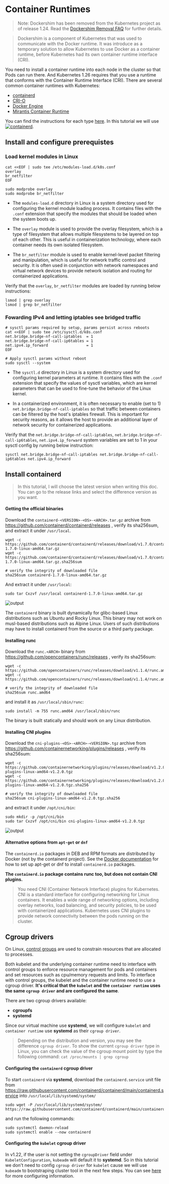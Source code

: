 # Container Runtimes

> Note: Dockershim has been removed from the Kubernetes project as of release 1.24. Read the [Dockershim Removal FAQ](https://kubernetes.io/blog/2022/02/17/dockershim-faq/) for further details.

> Dockershim is a component of Kubernetes that was used to communicate with the Docker runtime. It was introduce as a temporary solution to allow Kubernetes to use Docker as a container runtime, before Kubernetes had its own container runtime interface (CRI).

You need to install a container runtime into each node in the cluster so that Pods can run there. And Kubernetes 1.26 requires that you use a runtime that conforms with the Container Runtime Interface (CRI). There are several common container runtimes with Kubernetes:
* [containerd](https://containerd.io/)
* [CRI-O](https://cri-o.io/)
* [Docker Engine](https://docs.docker.com/engine/)
* [Mirantis Container Runtime](https://docs.mirantis.com/mcr/20.10/overview.html)

You can find the instructions for each type [here](https://kubernetes.io/docs/setup/production-environment/container-runtimes/). In this tutorial we will use <span><a href="https://github.com/containerd/containerd/blob/main/docs/getting-started.md"><img src="https://img.shields.io/badge/-containerd-575757?logo=containerd&logoColor=white" alt="containerd"></a></span>.

## Install and configure prerequistes

### Load kernel modules in Linux

    cat <<EOF | sudo tee /etc/modules-load.d/k8s.conf
    overlay
    br_netfilter
    EOF

    sudo modprobe overlay
    sudo modprobe br_netfilter

* The `modules-load.d` directory in Linux is a system directory used for configuring the kernel module loading process. It contains files with the `.conf` extension that specify the modules that should be loaded when the system boots up.

* The `overlay` module is used to provide the overlay filesystem, which is a type of filesystem that allows multiple filesystems to be layered on top of each other. This is useful in containerization technology, where each container needs its own isolated filesystem.

* The `br_netfilter` module is used to enable kernel-level packet filtering and manipulation, which is useful for network traffic control and security. It is often used in conjunction with network namespaces and virtual network devices to provide network isolation and routing for containerized applications.

Verify that the `overlay`, `br_netfilter` modules are loaded by running below instructions:

    lsmod | grep overlay
    lsmod | grep br_netfilter

### Fowarding IPv4 and letting iptables see bridged traffic

    # sysctl params required by setup, params persist across reboots
    cat <<EOF | sudo tee /etc/sysctl.d/k8s.conf
    net.bridge.bridge-nf-call-iptables  = 1
    net.bridge.bridge-nf-call-ip6tables = 1
    net.ipv4.ip_forward                 = 1
    EOF

    # Apply sysctl params without reboot
    sudo sysctl --system

* The `sysctl.d` directory in Linux is a system directory used for configuring kernel parameters at runtime. It contains files with the `.conf` extension that specify the values of sysctl variables, which are kernel parameters that can be used to fine-tune the behavior of the Linux kernel.

* In a containerized environment, it is often necessary to enable (set to 1) `net.bridge.bridge-nf-call-iptables` so that traffic between containers can be filtered by the host's iptables firewall. This is important for security reasons, as it allows the host to provide an additional layer of network security for containerized applications.

Verify that the `net.bridge.bridge-nf-call-iptables`, `net.bridge.bridge-nf-call-ip6tables`, `net.ipv4.ip_forward` system variables are set to 1 in your sysctl config by running below instruction:

    sysctl net.bridge.bridge-nf-call-iptables net.bridge.bridge-nf-call-ip6tables net.ipv4.ip_forward

## Install containerd

>In this tutorial, I will choose the latest version when writing this doc. You can go to the release links and select the difference version as you want.

#### Getting the official binaries
Download the `containerd-<VERSION>-<OS>-<ARCH>.tar.gz` archive from https://github.com/containerd/containerd/releases , verify its sha256sum, and extract it under `/usr/local`.

    wget -c https://github.com/containerd/containerd/releases/download/v1.7.0/containerd-1.7.0-linux-amd64.tar.gz
    wget -c https://github.com/containerd/containerd/releases/download/v1.7.0/containerd-1.7.0-linux-amd64.tar.gz.sha256sum

    # verify the integrity of downloaded file
    sha256sum containerd-1.7.0-linux-amd64.tar.gz

And extract it under `/usr/local`:

    sudo tar Cxzvf /usr/local containerd-1.7.0-linux-amd64.tar.gz

![output](images/containerd-binaries-output.png)

The `containerd` binary is built dynamically for glibc-based Linux distributions such as Ubuntu and Rocky Linux. This binary may not work on musl-based distributions such as Alpine Linux. Users of such distributions may have to install containerd from the source or a third party package.

#### Installing runc

Download the `runc.<ARCH>` binary from https://github.com/opencontainers/runc/releases , verify its sha256sum:

    wget -c https://github.com/opencontainers/runc/releases/download/v1.1.4/runc.amd64
    wget -c https://github.com/opencontainers/runc/releases/download/v1.1.4/runc.amd64.asc

    # verify the integrity of downloaded file
    sha256sum runc.amd64

and install it as `/usr/local/sbin/runc`:

    sudo install -m 755 runc.amd64 /usr/local/sbin/runc

The binary is built statically and should work on any Linux distribution.

#### Installing CNI plugins

Download the `cni-plugins-<OS>-<ARCH>-<VERSION>.tgz` archive from https://github.com/containernetworking/plugins/releases , verify its sha256sum:

    wget -c https://github.com/containernetworking/plugins/releases/download/v1.2.0/cni-plugins-linux-amd64-v1.2.0.tgz
    wget -c https://github.com/containernetworking/plugins/releases/download/v1.2.0/cni-plugins-linux-amd64-v1.2.0.tgz.sha256

    # verify the integrity of downloaded file
    sha256sum cni-plugins-linux-amd64-v1.2.0.tgz.sha256

and extract it under `/opt/cni/bin`:

    sudo mkdir -p /opt/cni/bin
    sudo tar Cxzvf /opt/cni/bin cni-plugins-linux-amd64-v1.2.0.tgz

![output](images/cni-plugins-output.png)

#### Alternative options from `apt-get` or `dnf`

The `containerd.io` packages in DEB and RPM formats are distributed by Docker (not by the containerd project). See the [Docker documentation](https://docs.docker.com/desktop/install/linux-install/) for how to set up apt-get or dnf to install `containerd.io` packages.

**The `containerd.io` package contains runc too, but does not contain CNI plugins.**

>You need CNI (Container Network Interface) plugins for Kubernetes.
CNI is a standard interface for configuring networking for Linux containers. It enables a wide range of networking options, including overlay networks, load balancing, and security policies, to be used with containerized applications. Kubernetes uses CNI plugins to provide network connectivity between the pods running on the cluster. 

## Cgroup drivers

On Linux, [control groups](https://docs.kernel.org/admin-guide/cgroup-v1/cgroups.html) are used to constrain resources that are allocated to processes.

Both kubelet and the underlying container runtime need to interface with control groups to enforce resource management for pods and containers and set resources such as cpu/memory requests and limits. To interface with control groups, the kubelet and the container runtime need to use a cgroup driver. **It's critical that the `kubelet` and the `container runtime` uses the same `cgroup driver` and are configured the same**.

There are two cgroup drivers available:

* **cgroupfs**
* **systemd**

Since our virtual machine use **systemd**, we will configure `kubelet` and `container runtime` use **systemd** as their `cgroup driver`.


>Depending on the distribution and version, you may see the difference `cgroup driver`. To show the current `cgroup driver` type in Linux, you can check the value of the cgroup mount point by type the following command: `cat /proc/mounts | grep cgroup`

#### Configuring the `containerd` cgroup driver

To start `containerd` via **systemd**, download the `containerd.service` unit file from https://raw.githubusercontent.com/containerd/containerd/main/containerd.service into `/usr/local/lib/systemd/system/`

    sudo wget -P /usr/local/lib/systemd/system/ https://raw.githubusercontent.com/containerd/containerd/main/containerd.service

and run the following commands:

    sudo systemctl daemon-reload
    sudo systemctl enable --now containerd

#### Configuring the `kubelet` cgroup driver

In v1.22, if the user is not setting the `cgroupDriver` field under `KubeletConfiguration`, `kubeadm` will default it to **systemd**. 
So in this tutorial we don't need to config `cgroup driver` for `kubelet` cause we will use `kubeadm` to bootstraping cluster tool in the next few steps.
You can see [here](https://kubernetes.io/docs/tasks/administer-cluster/kubeadm/configure-cgroup-driver/#configuring-the-kubelet-cgroup-driver) for more configuring information.
